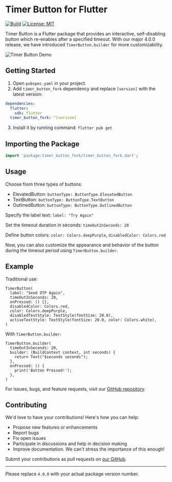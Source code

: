 
# Timer Button for Flutter

[![Build](https://img.shields.io/badge/build-4.0.0-brightgreen)](https://github.com/chetanxpatil/timer_button_fork)
[![License: MIT](https://img.shields.io/badge/license-MIT-blue.svg)](https://opensource.org/licenses/MIT)

Timer Button is a Flutter package that provides an interactive, self-disabling button which re-enables after a specified timeout. With our major 4.0.0 release, we have introduced `TimerButton.builder` for more customizability.

![Timer Button Demo](https://cdn-images-1.medium.com/max/640/1*NhgmN1C4ltcQA-o34SYbIQ.gif)

## Getting Started

1. Open `pubspec.yaml` in your project.
2. Add `timer_button_fork` dependency and replace `[version]` with the latest version:

```yaml
dependencies:
  flutter:
    sdk: flutter
  timer_button_fork: ^[version]
```
3. Install it by running command: `flutter pub get`

## Importing the Package

```dart
import 'package:timer_button_fork/timer_button_fork.dart';
```

## Usage

Choose from three types of buttons:

- ElevatedButton: `buttonType: ButtonType.ElevatedButton`
- TextButton: `buttonType: ButtonType.TextButton`
- OutlinedButton: `buttonType: ButtonType.OutlinedButton`

Specify the label text: `label: "Try Again"`

Set the timeout duration in seconds: `timeOutInSeconds: 20`

Define button colors: `color: Colors.deepPurple`, `disabledColor: Colors.red`

Now, you can also customize the appearance and behavior of the button during the timeout period using `TimerButton.builder`.

## Example

Traditional use:
```
TimerButton(
  label: "Send OTP Again",
  timeOutInSeconds: 20,
  onPressed: () {},
  disabledColor: Colors.red,
  color: Colors.deepPurple,
  disabledTextStyle: TextStyle(fontSize: 20.0),
  activeTextStyle: TextStyle(fontSize: 20.0, color: Colors.white),
)
```

With `TimerButton.builder`:

```
TimerButton.builder(
  timeOutInSeconds: 20,
  builder: (BuildContext context, int seconds) {
    return Text("$seconds seconds");
  },
  onPressed: () {
    print('Button Pressed!');
  },
)
```

For issues, bugs, and feature requests, visit our [GitHub repository](https://github.com/chetanxpatil/timer_button_fork).

## Contributing

We'd love to have your contributions! Here's how you can help:

- Propose new features or enhancements
- Report bugs
- Fix open issues
- Participate in discussions and help in decision making
- Improve documentation. We can't stress the importance of this enough!

Submit your contributions as pull requests on [our GitHub](https://github.com/chetanxpatil/timer_button_fork).

---

Please replace `4.0.0` with your actual package version number.